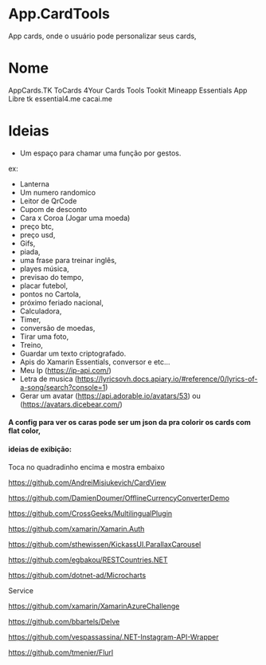 # App.CardTools

App cards, onde o usuário pode personalizar seus cards, 

# Nome
AppCards.TK ToCards 4Your Cards
Tools
Tookit
Mineapp
Essentials App
Libre tk
essential4.me
cacai.me

# Ideias

- Um espaço para chamar uma função por gestos.

ex: 
- Lanterna
- Um numero randomico
- Leitor de QrCode
- Cupom de desconto
- Cara x Coroa (Jogar uma moeda)
- preço btc, 
- preço usd, 
- Gifs,
- piada, 
- uma frase para treinar inglês, 
- playes música, 
- previsao do tempo, 
- placar futebol, 
- pontos no Cartola, 
- próximo feriado nacional, 
- Calculadora, 
- Timer, 
- conversão de moedas,
- Tirar uma foto,
- Treino,
- Guardar um texto criptografado.
- Apis do Xamarin Essentials, conversor e etc...
- Meu Ip (https://ip-api.com/)
- Letra de musica (https://lyricsovh.docs.apiary.io/#reference/0/lyrics-of-a-song/search?console=1)
- Gerar um avatar (https://api.adorable.io/avatars/53) ou (https://avatars.dicebear.com/)

#### A config para ver os caras pode ser um json da pra colorir os cards com flat color,

#### ideias de exibição:
Toca no quadradinho encima e mostra embaixo


https://github.com/AndreiMisiukevich/CardView

https://github.com/DamienDoumer/OfflineCurrencyConverterDemo

https://github.com/CrossGeeks/MultilingualPlugin

https://github.com/xamarin/Xamarin.Auth

https://github.com/sthewissen/KickassUI.ParallaxCarousel

https://github.com/egbakou/RESTCountries.NET

https://github.com/dotnet-ad/Microcharts

Service

https://github.com/xamarin/XamarinAzureChallenge

https://github.com/bbartels/Delve

https://github.com/vespassassina/.NET-Instagram-API-Wrapper

https://github.com/tmenier/Flurl
